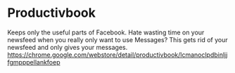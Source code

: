 Productivbook
=============

Keeps only the useful parts of Facebook.
Hate wasting time on your newsfeed when you really only want to use Messages? 
This gets rid of your newsfeed and only gives your messages.   
https://chrome.google.com/webstore/detail/productivbook/lcmanoclpdbinljjfgmpppellankfoep
